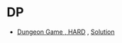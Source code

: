 # DP

* [Dungeon Game , HARD](https://leetcode.com/problems/dungeon-game/) , [Solution](Solutions/dg.cpp)
